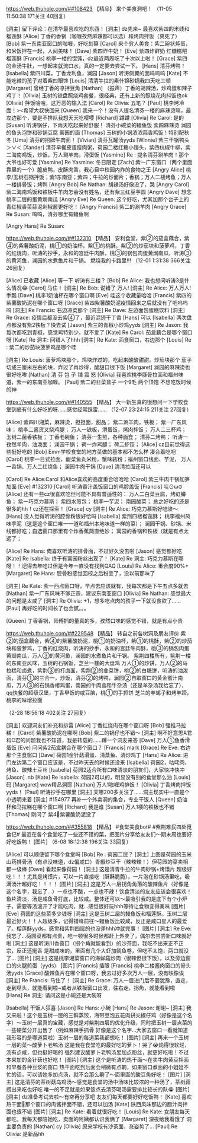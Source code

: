 https://web.thuhole.com/##108423 【精品】
来个美食洞吧！
（11-05 11:50:38 171关注 40回复）

[洞主] 留下评论：在清华最喜欢吃的东西！
[洞主] dz先来~ 最喜欢紫四的米线和榴莲酥
[Alice] 丁香的香锅（咖喱孜然麻辣都可以选）和烤肉拌饭（爽死了）
[Bob] 紫一东南亚窗口的咖喱，好吃划算
[Carol] 来个穷人美食：紫二碗状炖蛋，和米饭拌在一起，人间美味！
[Dave] 紫四炸牛奶！
[Eve] 紫四炸鲜奶  红糖糍粑  榴莲酥
[Francis] 桃李一楼的馄饨，dz最近两周吃了十次以上啦！
[Grace] 紫四的金汤牛肚，一想起来就流口水，真的一定要去尝试一下。
[Hans] 清芬烤鸭！
[Isabella] 紫四川菜，丁香龙利鱼，澜园
[Jason] 听涛侧翼的面呜呜呜
[Kate] 不能吃辣的孩子对着紫四眼馋
[Louis] 清清牛拉的素什锦砂锅我四天吃三顿
[Margaret] 曾经丁香的凉拌豆角
[Nathan] （振声）丁香的胡辣汤，炒鸡蛋和辣子鸡丁！
[Olivia] 玉树的铁盘照烧鸡套餐，很经典，还有上新的照烧花肉抖饭也ok
[Olivia] 拌饭哈哈，这万恶的输入法
[Carol] Re Olivia: 五笔？
[Paul] 桃李烤冷面！><希望大叔快回来
[Queen] 我来一个！没有人提名清芬一楼的麻辣烫嘛，最左边那个，要是不排队我想天天吃嘤嘤
[Richard] 蹲蹲
[Olivia] Re Carol: 是的
[Susan] 听涛锅仔，下雨天吃起来好舒服！
清芬小碗菜的鳗鱼饭
紫四麻辣烫
澜园的鱼头泡饼和砂锅豆腐
寓园的面
[Thomas] 玉树的小锅浓浓蒜香鸡饭！特别配秋冬
[Uma] 清芬的招牌牛肉面！
[Vivian] 清芬瓦罐汤yyds
[Winnie] 紫三干锅鸭头＞∨＜
[Xander] 清芬早餐皮蛋瘦肉粥，荷园二楼红糖小馒头，紫四杭椒牛柳，紫二海南鸡饭，炒饭。万人涮羊肉，滑蛋饭
[Yasmine] Re : 提名清芬涮羊肉！那个大爷也好可爱
[Yasmine] Re Yasmine: 冬日限定
[Zach] 紫一广东窗口（两个里面靠里的一个）脆皮鸭，皮酥肉香，我心目中校园内炸的食物之王
[Angry Alice] 桃李/玉树石锅拌饭；紫1东南亚；紫四；牛拉的炒面片；香锅；万人二楼烤鱼；万人一楼排骨饭；烤鸭
[Angry Bob] Re Nathan: 胡辣汤好像没了，哭
[Angry Carol] 紫二海南鸡饭和铁板牛羊肉怎会没有姓名，还有紫三红豆芋圆
[Angry Dave] 想念桃李二层的蛋黄焗南瓜
[Angry Eve] Re Queen: 这个好吃，尤其加那个台子上的青红椒香菜蒜泥剁椒酱更好吃！
[Angry Francis] 紫二的涮羊肉
[Angry Grace] Re Susan: 呜呜，清芬哪里有鳗鱼啊

[Angry Hans] Re Susan: 

https://web.thuhole.com/##132310 【精品】
安利食堂，紫②的茄盒藕合，紫④的紫薯酸奶泥，桃①的奶油杯，紫①的桃酥，紫②的炒茄块和菠萝鸡，丁香的红烧肉，听涛的抄手，永和的宫廷牛肉酥，桃③的锅包肉蛋黄焗南瓜，听涛③的黄河鱼，澜园的水煮鱼片和干锅。
燃烧我的卡路里!!!
（12-01 1:31:38 366关注 26回复）

[Alice] 已收藏
[Alice] 等一下  听涛有三楼？
[Bob] Re Alice: 我也想问听涛3是什么情况😂
[Carol] 马住！
[洞主] Re Bob: 说错了 万人!
[洞主] Re Alice: 万人万人!手瓢
[Dave] 桃李1奶油杯在哪个窗口啊
[Eve] 哇这个收藏量哈哈
[Francis] 紫四的紫薯酸奶泥在哪个窗口呀
[Grace] 紫四紫薯酸奶泥疫情回来之后就没有了吧呜呜呜
[洞主] Re Francis: 右边凉菜那个
[洞主] Re Dave: 左边面包蛋糕饮料
[洞主] Re Grace: 疫情后都没去紫④了，最近混迹于丁香
[Hans] 可以
[Isabella] 两次盘点都没有紫2铁板？快去试
[Jason] 紫三的青椒小炒鸡yyds
[洞主] Re Jason: 我每次都吃到青椒，感觉鸡特别少，就不爱了
[Kate] Re Carol: 茄盒藕合是哪个窗口呀
[Kate] Re 洞主: 回错人了hhh
[洞主] Re Kate: 面食窗口，右边那个
[Louis] Re : 紫二的炒茄块菠萝鸡是哪个哇

[洞主] Re Louis: 菠萝鸡块那个，鸡块炸过的，吃起来酸酸甜甜。炒茄块那个 茄子切成三厘米左右的块，炸过了再炒得，酸甜口很下饭
[Margaret] 澜园的麻辣烫也很好吃唉
[Nathan] 清 芬 包 子 铺 震 怒
[Olivia] 我喜欢桃李豚骨拉面和福州味道，紫一的东南亚咖喱。
[Paul] 紫二的韭菜盒子 一个9毛 两个顶饱 不想吃饭时候的神

https://web.thuhole.com/##140555 【精品】
大一新生真的很想问一下学校食堂到底有什么好吃的呀……感觉经常踩雷……
（12-07 23:24:15 211关注 27回复）

[Alice] 紫四川湘菜，麻辣烫，担担面，甜品；
紫二涮羊肉，铁板；
紫一广东风味；
桃李二酱货叉烧鸡腿；
万人一铁板，滑蛋饭，烤肉拌饭；
万人二三杯鸡；
玉树二菌香铁板；
丁香老碗鱼；
清芬一生煎，各种面食；
清芬二烤鸭；
听涛一孜然羊肉，油泼面；
澜园干锅；
荷一炸鸡腿；
荷二虾饺；
[Alice] cz目前觉得这些挺好吃的
[Bob] Emm学校食堂的地方菜做的基本都不怎么样   凑合着吃吧
[Carol] 桃李一日式拉面，酸菜鱼丸米粉，蟹味菇粉；福州窗口线面、芋泥，
万人一香锅、万人二红烧鱼；
澜园牛肉干锅
[Dave] 清清拉面还可以

[Carol] Re Alice:Carol 和Alice喜欢的高度重合哈哈哈
[Carol] 紫三牛肉干锅加笋加面
[Eve] #132310
[Carol] 听涛香汁盖饭窗口的鸡胗盖饭
[Francis] 哇⊙ω⊙
[Alice] 还有一些cz很喜欢吃但可能不具有普适性的：
万人二白菜豆腐，烤虹鳟鱼；
紫一巧克力慕斯；
紫四水煎包；
桃李一芋泥；
南园酸菜；
总之好吃的还是很多的hh！cz还在探索！
[Grace] cy
[洞主] Re Alice: 巧克力慕斯好吃诶～
[Hans] 没人觉得听涛的腔骨粉很好恰吗
[Isabella] 紫荆四楼榴莲酥；
桃李福州风味芋泥（这是这个窗口唯一一道和福州本地味道一样的菜）；
澜园干锅、砂锅、米线都好吃；自选窗口那里有个炸香蕉简直绝妙；
寓园的香锅和铁板（就是有点太远了；

[Alice] Re Hans: 俺喜欢听涛的排骨面，不过好久没去啦
[Jason] 感觉都好吃
[Kate] Re Isabella: 终于有寓园粉丝出现了！
[Kate] Re 洞主: 巧克力慕斯在哪呀！！记得去年吃过但是今年一直没有找到QAQ
[Louis] Re Alice: 重合度90%+
[Margaret] Re Hans: 腔骨粉感觉回校之后粉变了，没以前那味了

[洞主] Re Kate: 紫一西点窗口呀，早点去应该就有，我每次都是下午五点多就去
[Nathan] 紫一广东风味不够正宗，建议东南亚窗口
[Olivia] Re Nathan: 感觉最大的问题是太咸了
[洞主] Re Olivia: +1，想多吃点肉的孩子一下就没食欲了……
[Paul] 再好吃的时间长了也会腻。。。

[Queen] 丁香香锅，师傅抓的量真的多，孜然口味的感觉不错，就是有点小贵

https://web.thuhole.com/##229548 【精品】
转自之前各树洞及朋友评价
紫②的茄盒藕合，紫④的紫薯酸奶泥，桃①的奶油杯，紫①的桃酥，紫②的炒茄块和菠萝鸡，丁香的红烧肉，听涛的抄手，永和的宫廷牛肉酥，桃③的锅包肉蛋黄焗南瓜，万人③的黄河鱼，澜园的水煮鱼片和干锅。
紫荆四楼所有，紫荆一楼的东南亚风味，玉树的石锅饭，芝兰一楼的大盘鸡
万人①的炒饼，万人②的马拉糕和卤煮，紫荆③的打卤面，紫荆②的韭菜饼，桃②的白糖饼，听涛的油泼面，清芬①的三合一，炒饭，清芬②的烤鸭，澜园②自取窗口的黄金蜜汁南瓜，万人③的石锅香椿鸡蛋，南园的牛肉盒和牛杂汤（还是羊杂汤我给忘了），qq快餐的超级汉堡，丁香早饭的咸豆脑，桃①的手抓饼
芝兰的羊蝎子和烤羊蹄，桃李的味增拉面

（2-28 18:56:18 402关注 27回复）

[洞主] 欢迎洞友们补充和排雷
[Alice] 丁香红烧肉在哪个窗口呀
[Bob] 强推马拉糕！
[Carol] 紫薯酸奶泥在哪啊
[Bob] 紫二的锅仔也不错～
[洞主] 啊不好意思A君和C君的问题我也不知道，我是转载的……蹲一个洞友来答
[Dave] 万人①鱼香滑蛋饭
[Eve] 问问紫2茄盒耦合在哪个窗口？
[Francis] mark
[Grace] Re Eve: 右边那个主食窗口
[Dave] 荷园1金针菇滑蛋、清蒸鱼、清炒鸡丁
[Hans] Re Alice: 进门左边第二个窗口应该是，不过昨天去的时候还没来
[Isabella] 荷园2，咕咾肉、烤鱼、酸辣土豆丝
[Isabella] 荷园2适合所有口味清淡的朋友们，大家快冲快冲
[Jason] .nb
[Kate] Re Isabella: 荷园2可以的，明显没有别的食堂那么油
[Louis] 码
[Margaret] wow精品洞耶
[Nathan] 万人1咖喱鸡排饭！
[Olivia] 丁香烤肉拌饭yyds！
[Paul] 听涛抄手在哪里
[洞主] 天哪200多关注了……洞主现实中一直是个小透明来着
[洞主]  #154977 再补一个外卖洞的集合，专业干饭人
[Queen] 奶油杯和马拉糕在哪个窗口啊
[Richard] 我是谁
[Susan] 万人1楼的铁板也不错
[Thomas] 刚问了 紫4⃣️紫薯酸奶泥没了

https://web.thuhole.com/##355818 【精品】
#食堂美食bot#
#紫荆难民四处觅食记#
最近在各个食堂吃了一些还不错的菜，把图片分享给友友们～期末周也要好好吃饭鸭！
 [图片]
（6-08 18:12:38 196关注 33回复）

[Alice] 可以顺便留下哪个食堂吗
[Bob] Re : 荷园二层？
[洞主] 上图是荷园的玉米山药排骨汤（有点没味道，dz偏咸口）青椒炒豆干（辣辣辣！）但荷园的菜卖相都一级棒
[Dave] 看起来像荷园！
[洞主] 这是清青牛拉的牛肉砂锅+烤馍片
超级好吃！！！尤其是烤馍片，可以一片直接吃（酥酥脆脆），一片泡在砂锅汤里吃，吸满汤汁超好吃！！！！ [图片]
[洞主] 这是万人一层拐角角落的酸辣鱼片（好像是这个名字，我忘了…）一点也不酸，一点也不辣！饮食清淡的友友应该会很喜欢！鱼片清淡，汤是咸鱼骨打底，比较咸。整体还可以～最吸引我的是底下有个小炉子，需要等汤滚开了才能吃肉，就…感觉很好玩hhh等待让食物变得美味 [图片]
[Eve] 荷园的这些菜多少钱呀
[洞主] 这是玉树二层的鳗鱼饭和榴莲酥。玉树二层最近好火！！人超级多，记得错峰前往～鳗鱼饭比较咸，反正是咸口星人的最爱了。榴莲酥yyds，感觉和紫荆四层的也没差hhh冲就完事！ [图片]
[洞主] Re Eve: 我忘了…荷园菜都有点贵，吃一顿很多时候都赶上外卖了，偶尔去尝尝新口味就好啦
[洞主] 这是听涛川香窗口（拐个角就能看到）的沙茶面，我吃不出来正不正宗，反正还挺香    是甜咸味的，里面有几个大虾加鱿鱼卷，但吃不太饱，两口就没了… [图片]
[洞主] 这是桃李湘菜窗口的海鲜菇炒肉（很辣但很下饭），以及旁边窗口的火腿煎蛋（yyds） [图片]
[Francis] 插眼
[Francis] 桃李二楼酱肉窗口的骨头汤yyds
[Grace] 酸辣鱼片在哪个窗口呀，我去过好多次万人一层，没有映像诶
[洞主] Re Francis: 马住了！
[洞主] Re Grace: 万人一层进门后不要犹豫，直走，走到尽头，就能看到啦~或者从铁板窗口出发，往右走，拐角，就能看到啦
[Hans] Re 洞主: 请问这是小碗还是大碗呀

[Isabella] 干饭人狂喜
[Jason] Re Hans: 小碗
[Hans] Re Jason: 谢谢~
[洞主] 我又来啦！这个是玉树一层的三鲜蒸饺，海带豆泡五花肉拼尖椒仔鸡（好像是这个名字）～玉树一层真的宝藏，感觉是对紫荆四层的优化升级，同时把玉树一层点菜的一些硬菜分开出售了（例如麻辣手抓骨   好像是这个名字…大家去窗口一看就知道我形容的是哪道菜啦）玉树一层的每道菜我都想吃！ [图片]
[洞主] 再来一个玉树一层的菜～酸萝卜老鸭汤    这是我在食堂吃的最好吃的萝卜！哭了😭炖得很软烂，汤有点咸，但也挺好喝的    强烈建议酸萝卜老鸭汤里加点粉丝，就更好吃啦！不过本来加的金针菇也好吃！ [图片]
[洞主] 这个是听涛的热干面～在卖牛肉黄豆拌面和早餐各种豆浆的窗口   热干面吃到后面会稍微有点齁，如果窗口煮面的小姐姐不忙的话，可以请她多加点汤，就不会那么齁了～面里面的酸豆角好吃！ [图片]
[洞主] 这是清芬的茶树菇乌鸡汤～感觉是食堂的汤中汤味比较浓的一种汤了，茶树菇捞出来吃也好吃   唯一的不足就是如果饭点去清芬喝汤需要排比较长的队😭 [图片]
[洞主] dz准备考试去啦～有空再分享吧   友友们每天都要好好吃饭鸭！
[Kate] 喜欢热干面🥰那个窗口的肉酱拌面不错，还可以加汤
[Kate] 陕西风味那边的腊汁肉拌面也很不错 [图片]
[洞主] Re Kate: 看着就很好吃！
[Louis] Re Kate: 女朋友每天都吃，我每天都陪她吃，卖面的阿姨都认识我俩了
[Margaret] 深夜给我看饿了 洞主要负责的
[Nathan] cy
[Olivia] 原来学校有沙茶面，涨姿势了…
[Paul] Re Olivia: 是新品hh